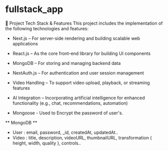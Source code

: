 # fullstack_app

🚀 Project Tech Stack & Features
This project includes the implementation of the following technologies and features:

* Next.js – For server-side rendering and building scalable web applications 

* React.js – As the core front-end library for building UI components 

* MongoDB – For storing and managing backend data 

* NextAuth.js – For authentication and user session management 

* Video Handling – To support video upload, playback, or streaming features 

* AI Integration – Incorporating artificial intelligence for enhanced functionality (e.g., chat, recommendations, automation)

* Mongoose - Used to Encrypt the password of user's.




** MongoDB ** 
* User : email, password, _id, createdAt, updatedAt..
* Video : title, description, videoURL, thumbnailURL, transformation ( height, width, quality ), controls..
